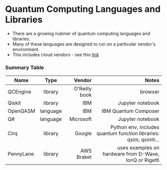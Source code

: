 # Quantum Computing Languages and Libraries

- There are a growing nubmer of quantum computing languages and libraries.    
- Many of these languages are designed to run on a particular vendor's environment.    
- This includes cloud vendors - see this [link](https://github.com/lynnlangit/learning-quantum/blob/main/CLOUD-VENDORS.md)

### Summary Table

| Name   |      Type      |  Vendor | Notes |
|----------|:-------------:|------:|------:|
| QCEngine |  library | O'Reilly book | browser |
| Qiskit |    library  |  IBM | Jupyter notebook |
| OpenQASM | language |    IBM | IBM Quantum Composer |
| Q# | language | Microsoft | Jupyter notebook |
| Cirq | library | Google | Python env, includes quantum function libraries: qsim, qsimh... |
| PennyLane | library | AWS Braket | uses examples on hardware from D-Wave, IonQ or Rigetti | 
